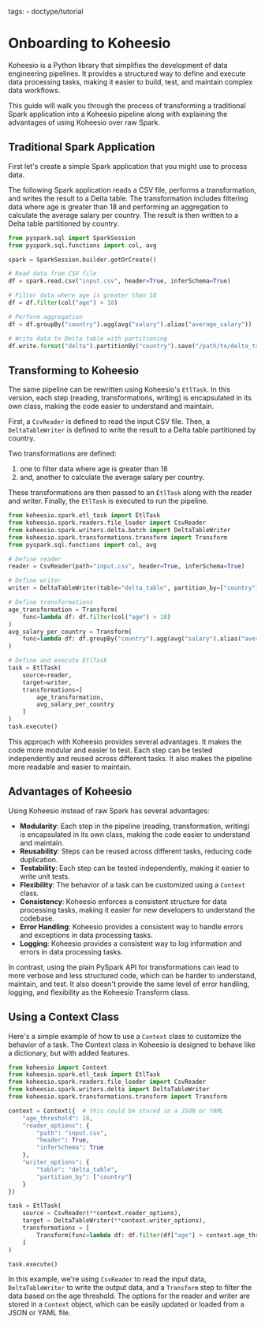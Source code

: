 tags:
    - doctype/tutorial

# Onboarding to Koheesio

Koheesio is a Python library that simplifies the development of data engineering pipelines. It provides a structured 
way to define and execute data processing tasks, making it easier to build, test, and maintain complex data workflows. 

This guide will walk you through the process of transforming a traditional Spark application into a Koheesio pipeline 
along with explaining the advantages of using Koheesio over raw Spark.

## Traditional Spark Application

First let's create a simple Spark application that you might use to process data.

The following Spark application reads a CSV file, performs a transformation, and writes the result to a Delta table. 
The transformation includes filtering data where age is greater than 18 and performing an aggregation to calculate the 
average salary per country. The result is then written to a Delta table partitioned by country.

```python
from pyspark.sql import SparkSession
from pyspark.sql.functions import col, avg

spark = SparkSession.builder.getOrCreate()

# Read data from CSV file
df = spark.read.csv("input.csv", header=True, inferSchema=True)

# Filter data where age is greater than 18
df = df.filter(col("age") > 18)

# Perform aggregation
df = df.groupBy("country").agg(avg("salary").alias("average_salary"))

# Write data to Delta table with partitioning
df.write.format("delta").partitionBy("country").save("/path/to/delta_table")
```

## Transforming to Koheesio

The same pipeline can be rewritten using Koheesio's `EtlTask`. In this version, each step (reading, transformations, 
writing) is encapsulated in its own class, making the code easier to understand and maintain.  

First, a `CsvReader` is defined to read the input CSV file. Then, a `DeltaTableWriter` is defined to write the result 
to a Delta table partitioned by country. 

Two transformations are defined: 
1. one to filter data where age is greater than 18
2. and, another to calculate the average salary per country. 

These transformations are then passed to an `EtlTask` along with the reader and writer. Finally, the `EtlTask` is 
executed to run the pipeline.

```python
from koheesio.spark.etl_task import EtlTask
from koheesio.spark.readers.file_loader import CsvReader
from koheesio.spark.writers.delta.batch import DeltaTableWriter
from koheesio.spark.transformations.transform import Transform
from pyspark.sql.functions import col, avg

# Define reader
reader = CsvReader(path="input.csv", header=True, inferSchema=True)

# Define writer
writer = DeltaTableWriter(table="delta_table", partition_by=["country"])

# Define transformations
age_transformation = Transform(
    func=lambda df: df.filter(col("age") > 18)
)
avg_salary_per_country = Transform(
    func=lambda df: df.groupBy("country").agg(avg("salary").alias("average_salary"))
)

# Define and execute EtlTask
task = EtlTask(
    source=reader, 
    target=writer, 
    transformations=[
        age_transformation,
        avg_salary_per_country
    ]
)
task.execute()
```
This approach with Koheesio provides several advantages. It makes the code more modular and easier to test. Each step
can be tested independently and reused across different tasks. It also makes the pipeline more readable and easier to
maintain.

## Advantages of Koheesio

Using Koheesio instead of raw Spark has several advantages:

- **Modularity**: Each step in the pipeline (reading, transformation, writing) is encapsulated in its own class, 
    making the code easier to understand and maintain.
- **Reusability**: Steps can be reused across different tasks, reducing code duplication.
- **Testability**: Each step can be tested independently, making it easier to write unit tests.
- **Flexibility**: The behavior of a task can be customized using a `Context` class.
- **Consistency**: Koheesio enforces a consistent structure for data processing tasks, making it easier for new 
    developers to understand the codebase.
- **Error Handling**: Koheesio provides a consistent way to handle errors and exceptions in data processing tasks.
- **Logging**: Koheesio provides a consistent way to log information and errors in data processing tasks.

In contrast, using the plain PySpark API for transformations can lead to more verbose and less structured code, which 
can be harder to understand, maintain, and test. It also doesn't provide the same level of error handling, logging, and
flexibility as the Koheesio Transform class.

## Using a Context Class

Here's a simple example of how to use a `Context` class to customize the behavior of a task.
The Context class in Koheesio is designed to behave like a dictionary, but with added features. 

```python
from koheesio import Context
from koheesio.spark.etl_task import EtlTask
from koheesio.spark.readers.file_loader import CsvReader
from koheesio.spark.writers.delta import DeltaTableWriter
from koheesio.spark.transformations.transform import Transform

context = Context({  # this could be stored in a JSON or YAML
    "age_threshold": 18,
    "reader_options": {
        "path": "input.csv",
        "header": True,
        "inferSchema": True
    },
    "writer_options": {
        "table": "delta_table",
        "partition_by": ["country"]
    }
})

task = EtlTask(
    source = CsvReader(**context.reader_options),
    target = DeltaTableWriter(**context.writer_options),
    transformations = [
        Transform(func=lambda df: df.filter(df["age"] > context.age_threshold))
    ]
)

task.execute()
```

In this example, we're using `CsvReader` to read the input data, `DeltaTableWriter` to write the output data, and a 
`Transform` step to filter the data based on the age threshold. The options for the reader and writer are stored in a
`Context` object, which can be easily updated or loaded from a JSON or YAML file.
